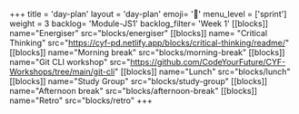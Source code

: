 +++
title = 'day-plan'
layout = 'day-plan'
emoji= '📝'
menu_level = ['sprint']
weight = 3
backlog= 'Module-JS1'
backlog_filter= 'Week 1'
[[blocks]]
name="Energiser"
src="blocks/energiser"
[[blocks]]
name= "Critical Thinking"
src="https://cyf-pd.netlify.app/blocks/critical-thinking/readme/"
[[blocks]]
name="Morning break"
src="blocks/morning-break"
[[blocks]]
name="Git CLI workshop"
src="https://github.com/CodeYourFuture/CYF-Workshops/tree/main/git-cli"
[[blocks]]
name="Lunch"
src="blocks/lunch"
[[blocks]]
name="Study Group"
src="blocks/study-group"
[[blocks]]
name="Afternoon break"
src="blocks/afternoon-break"
[[blocks]]
name="Retro"
src="blocks/retro"
+++

